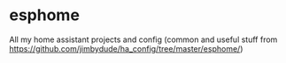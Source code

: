 # esphome
All my home assistant projects and config (common and useful stuff from https://github.com/jimbydude/ha_config/tree/master/esphome/)
